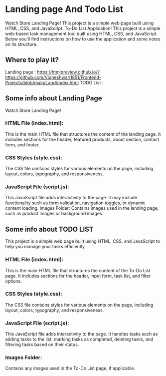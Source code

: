 # Landing page And Todo List 
Watch Store Landing Page! This project is a simple web page built using HTML, CSS, and JavaScript. 
To-Do List Application! This project is a simple web-based task management tool built using HTML, CSS, and JavaScript. Below you'll find instructions on how to use the application and some notes on its structure.
## Where to play it?
Landing page : https://htmlpreview.github.io/?https://github.com/Vigneshwari1851/Frontend-Projects/blob/main/Land/index.html
TODO List : 
## Some info about Landing Page
Watch Store Landing Page!
### HTML File (index.html): 
This is the main HTML file that structures the content of the landing page. It includes sections for the header, featured products, about section, contact form, and footer.
### CSS Styles (style.css):
The CSS file contains styles for various elements on the page, including layout, colors, typography, and responsiveness.
### JavaScript File (script.js):
This JavaScript file adds interactivity to the page. It may include functionality such as form validation, navigation toggles, or dynamic content loading.
Images Folder: Contains images used in the landing page, such as product images or background images.
## Some info about TODO LIST
This project is a simple web page built using HTML, CSS, and JavaScript to help you manage your tasks efficiently. 
### HTML File (index.html): 
This is the main HTML file that structures the content of the To-Do List page. It includes sections for the header, input form, task list, and filter options.
### CSS Styles (style.css):
The CSS file contains styles for various elements on the page, including layout, colors, typography, and responsiveness.
### JavaScript File (script.js):
This JavaScript file adds interactivity to the page. It handles tasks such as adding tasks to the list, marking tasks as completed, deleting tasks, and filtering tasks based on their status.
### Images Folder: 
Contains any images used in the To-Do List page, if applicable.
